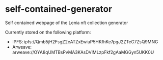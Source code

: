 # self-contained-generator
Self contained webpage of the Lenia nft collection generator

Currently stored on the following platform:
- IPFS: ipfs://Qmb5jH2FsgZ2eATZxEwiuP5HKfhKe7pgJ2ZTeG7ZsQ9MNG
- Arweave: arweave://OYA8qUMTBsPvMA3KAsDVlMLzpFkf2gAaMGGyn5UKK0U